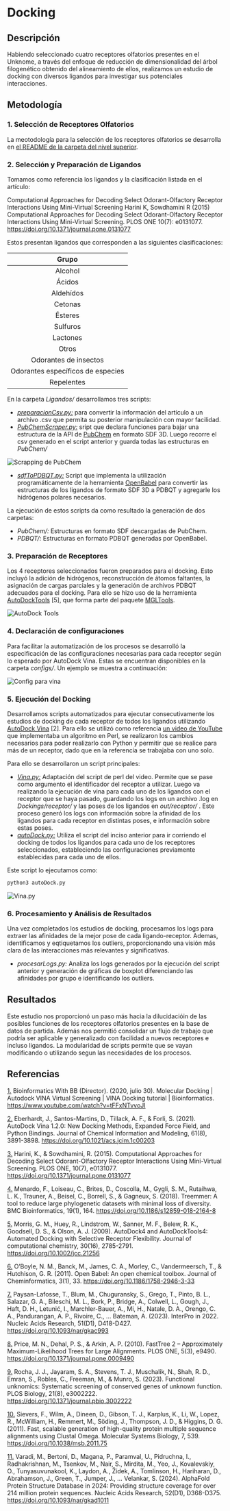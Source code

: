 # Docking
## Descripción
Habiendo seleccionado cuatro receptores olfatorios presentes en el Unknome, a través del enfoque de reducción de dimensionalidad del árbol filogenético obtenido del alineamiento de ellos, realizamos un estudio de docking con diversos ligandos para investigar sus potenciales interacciones.

## Metodología
### 1. Selección de Receptores Olfatorios
La meotodología para la selección de los receptores olfatorios se desarrolla en [el README de la carpeta del nivel superior](https://github.com/justog220/ABP-EB/tree/main/OlfatoryReceptors).

### 2. Selección y Preparación de Ligandos
Tomamos como referencia los ligandos y la clasificación listada en el artículo:

Computational Approaches for Decoding Select Odorant-Olfactory Receptor Interactions Using Mini-Virtual Screening Harini K, Sowdhamini R (2015) Computational Approaches for Decoding Select Odorant-Olfactory Receptor Interactions Using Mini-Virtual Screening. PLOS ONE 10(7): e0131077. https://doi.org/10.1371/journal.pone.0131077

Estos presentan ligandos que corresponden a las siguientes clasificaciones:


|Grupo|
|:---:|
|Alcohol|
|Ácidos|
|Aldehídos|
|Cetonas|
|Ésteres|
|Sulfuros|
|Lactones|
|Otros|
|Odorantes de insectos|
|Odorantes específicos de especies|
|Repelentes|

En la carpeta *Ligandos/* desarrollamos tres scripts:
- *[preparacionCsv.py:](https://github.com/justog220/ABP-EB/blob/main/OlfatoryReceptors/Docking/Ligandos/preparacionCsv.py)* para convertir la información del artículo a un archivo .csv que permita su posterior manipulación con mayor facilidad.
- *[PubChemScraper.py:](https://github.com/justog220/ABP-EB/blob/main/OlfatoryReceptors/Docking/Ligandos/PubChemScrapper.py)* sript que declara funciones para bajar una estructura de la API de [PubChem](https://pubchem.ncbi.nlm.nih.gov/) en formato SDF 3D. Luego recorre el csv generado en el script anterior y guarda todas las estructuras en *PubChem/*

![Scrapping de PubChem](../../imgs/pubchemScrapper.png)
- *[sdfToPDBQT.py:](https://github.com/justog220/ABP-EB/blob/main/OlfatoryReceptors/Docking/Ligandos/sdfToPDBQT.py)* Script que implementa la utilización programáticamente de la herramienta [OpenBabel](https://openbabel.org/index.html) para convertir las estructuras de los ligandos de formato SDF 3D a PDBQT y agregarle los hidrógenos polares necesarios.

La ejecución de estos scripts da como resultado la generación de dos carpetas:
- *PubChem/:* Estructuras en formato SDF descargadas de PubChem. <!-- TODO: agregar link a carpeta -->
- *PDBQT/:* Estructuras en formato PDBQT generadas por OpenBabel. <!-- TODO: agregar link a carpeta -->

### 3. Preparación de Receptores
Los 4 receptores seleccionados fueron preparados para el docking. Esto incluyó la adición de hidrógenos, reconstrucción de átomos faltantes, la asignación de cargas parciales y la generación de archivos PDBQT adecuados para el docking. Para ello se hizo uso de la herramienta [AutoDockTools](https://autodocksuite.scripps.edu/adt/) [5], que forma parte del paquete [MGLTools](https://ccsb.scripps.edu/mgltools/).

![AutoDock Tools](../../imgs/adt.png)


### 4. Declaración de configuraciones
Para facilitar la automatización de los procesos se desarrolló la especificación de las configuraciones necesarias para cada receptor según lo esperado por AutoDock Vina. Estas se encuentran disponibles en la carpeta *configs/*. Un ejemplo se muestra a continuación:
<!-- TODO: agregar link a carpeta --> 

![Config para vina](../../imgs/config.png)


### 5. Ejecución del Docking
Desarrollamos scripts automatizados para ejecutar consecutivamente los estudios de docking de cada receptor de todos los ligandos utilizando [AutoDock Vina](https://vina.scripps.edu/) [2]. Para ello se utilizó como referencia [un video de YouTube](https://www.youtube.com/watch?v=tFFxNTvvoJI) que implementaba un algoritmo en Perl, se realizaron los cambios necesarios para poder realizarlo con Python y permitir que se realice para más de un receptor, dado que en la referencia se trabajaba con uno solo.


Para ello se desarrollaron un script principales:
- *[Vina.py:](https://github.com/justog220/ABP-EB/blob/main/OlfatoryReceptors/Docking/Vina.py)* Adaptación del script de perl del video. Permite que se pase como argumento el identificador del receptor a utilizar. Luego va realizando la ejecución de vina para cada uno de los ligandos con el receptor que se haya pasado, guardando los logs en un archivo .log en *Dockings/receptor/* y las poses de los ligandos en *out/receptor/* . Este proceso generó los logs con información sobre la afinidad de los ligandos para cada receptor en distintas poses, e información sobre estas poses.
- [*autoDock.py:*](https://github.com/justog220/ABP-EB/blob/main/OlfatoryReceptors/Docking/autoDock.py) Utiliza el script del inciso anterior para ir corriendo el docking de todos los ligandos para cada uno de los receptores seleccionados, estableciendo las configuraciones previamente establecidas para cada uno de ellos.

Este script lo ejecutamos como:
```bash
python3 autoDock.py
```

![Vina.py](../../imgs/autodockexec.png)

### 6. Procesamiento y Análisis de Resultados
Una vez completados los estudios de docking, procesamos los logs para extraer las afinidades de la mejor pose de cada ligando-receptor. Ademas, identificamos y eqtiquetamos los outliers, proporcionando una visión más clara de las interacciones más relevantes y significativas.

- *procesarLogs.py:* Analiza los logs generados por la ejecución del script anterior y generación de gráficas de boxplot diferenciando las afinidades por grupo e identificando los outliers.

## Resultados
Este estudio nos proporcionó un paso más hacia la dilucidacióin de las posibles funciones de los receptores olfatorios presentes en la base de datos de partida. Además nos permitió consolidar un flujo de trabajo que podría ser aplicable y generalizado con facilidad a nuevos receptores e incluso ligandos. La modularidad de scripts permite que se vayan modificando o utilizando segun las necesidades de los procesos.

## Referencias
[1.][ref-1] Bioinformatics With BB (Director). (2020, julio 30). Molecular Docking  | Autodock VINA Virtual Screening  | VINA Docking tutorial | Bioinformatics. https://www.youtube.com/watch?v=tFFxNTvvoJI

[2.][ref-2] Eberhardt, J., Santos-Martins, D., Tillack, A. F., & Forli, S. (2021). AutoDock Vina 1.2.0: New Docking Methods, Expanded Force Field, and Python Bindings. Journal of Chemical Information and Modeling, 61(8), 3891-3898. https://doi.org/10.1021/acs.jcim.1c00203

[3.][ref-3] Harini, K., & Sowdhamini, R. (2015). Computational Approaches for Decoding Select Odorant-Olfactory Receptor Interactions Using Mini-Virtual Screening. PLOS ONE, 10(7), e0131077. https://doi.org/10.1371/journal.pone.0131077

[4.][ref-4] Menardo, F., Loiseau, C., Brites, D., Coscolla, M., Gygli, S. M., Rutaihwa, L. K., Trauner, A., Beisel, C., Borrell, S., & Gagneux, S. (2018). Treemmer: A tool to reduce large phylogenetic datasets with minimal loss of diversity. BMC Bioinformatics, 19(1), 164. https://doi.org/10.1186/s12859-018-2164-8

[5.][ref-5] Morris, G. M., Huey, R., Lindstrom, W., Sanner, M. F., Belew, R. K., Goodsell, D. S., & Olson, A. J. (2009). AutoDock4 and AutoDockTools4: Automated Docking with Selective Receptor Flexibility. Journal of computational chemistry, 30(16), 2785-2791. https://doi.org/10.1002/jcc.21256

[6.][ref-6] O’Boyle, N. M., Banck, M., James, C. A., Morley, C., Vandermeersch, T., & Hutchison, G. R. (2011). Open Babel: An open chemical toolbox. Journal of Cheminformatics, 3(1), 33. https://doi.org/10.1186/1758-2946-3-33

[7.][ref-7] Paysan-Lafosse, T., Blum, M., Chuguransky, S., Grego, T., Pinto, B. L., Salazar, G. A., Bileschi, M. L., Bork, P., Bridge, A., Colwell, L., Gough, J., Haft, D. H., Letunić, I., Marchler-Bauer, A., Mi, H., Natale, D. A., Orengo, C. A., Pandurangan, A. P., Rivoire, C., … Bateman, A. (2023). InterPro in 2022. Nucleic Acids Research, 51(D1), D418-D427. https://doi.org/10.1093/nar/gkac993

[8.][ref-8] Price, M. N., Dehal, P. S., & Arkin, A. P. (2010). FastTree 2 – Approximately Maximum-Likelihood Trees for Large Alignments. PLOS ONE, 5(3), e9490. https://doi.org/10.1371/journal.pone.0009490

[9.][ref-9] Rocha, J. J., Jayaram, S. A., Stevens, T. J., Muschalik, N., Shah, R. D., Emran, S., Robles, C., Freeman, M., & Munro, S. (2023). Functional unknomics: Systematic screening of conserved genes of unknown function. PLOS Biology, 21(8), e3002222. https://doi.org/10.1371/journal.pbio.3002222

[10.][ref-10] Sievers, F., Wilm, A., Dineen, D., Gibson, T. J., Karplus, K., Li, W., Lopez, R., McWilliam, H., Remmert, M., Söding, J., Thompson, J. D., & Higgins, D. G. (2011). Fast, scalable generation of high-quality protein multiple sequence alignments using Clustal Omega. Molecular Systems Biology, 7, 539. https://doi.org/10.1038/msb.2011.75

[11.][ref-11] Varadi, M., Bertoni, D., Magana, P., Paramval, U., Pidruchna, I., Radhakrishnan, M., Tsenkov, M., Nair, S., Mirdita, M., Yeo, J., Kovalevskiy, O., Tunyasuvunakool, K., Laydon, A., Žídek, A., Tomlinson, H., Hariharan, D., Abrahamson, J., Green, T., Jumper, J., … Velankar, S. (2024). AlphaFold Protein Structure Database in 2024: Providing structure coverage for over 214 million protein sequences. Nucleic Acids Research, 52(D1), D368-D375. https://doi.org/10.1093/nar/gkad1011

[ref-1]: #ref-1
[ref-2]: #ref-2
[ref-3]: #ref-3
[ref-4]: #ref-4
[ref-5]: #ref-5
[ref-6]: #ref-6
[ref-7]: #ref-7
[ref-8]: #ref-8
[ref-9]: #ref-9
[ref-10]: #ref-10
[ref-11]: #ref-11